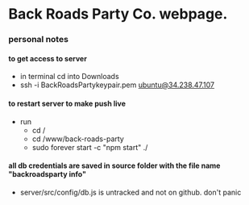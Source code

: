 # Back Roads Party Co. webpage.

### personal notes

#### to get access to server
- in terminal cd into Downloads
- ssh -i BackRoadsPartykeypair.pem ubuntu@34.238.47.107
#### to restart server to make push live
- run 
    + cd /
    + cd /www/back-roads-party
    + sudo forever start -c "npm start" ./
#### all db credentials are saved in source folder with the file name "backroadsparty info"
- server/src/config/db.js is untracked and not on github. don't panic
    
